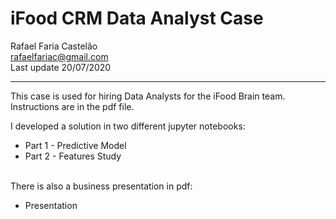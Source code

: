 # iFood CRM Data Analyst Case

Rafael Faria Castelão <br>
rafaelfariac@gmail.com <br>
Last update 20/07/2020

---

This case is used for hiring Data Analysts for the iFood Brain team. Instructions are in the pdf file. <br>

I developed a solution in two different jupyter notebooks:
- Part 1 - Predictive Model
- Part 2 - Features Study

<br>
There is also a business presentation in pdf: <br>
<ul>
<li>Presentation</li>
</ul>
